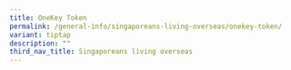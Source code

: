 ```yaml
---
title: OneKey Token
permalink: /general-info/singaporeans-living-overseas/onekey-token/
variant: tiptap
description: ""
third_nav_title: Singaporeans living overseas
---
```

